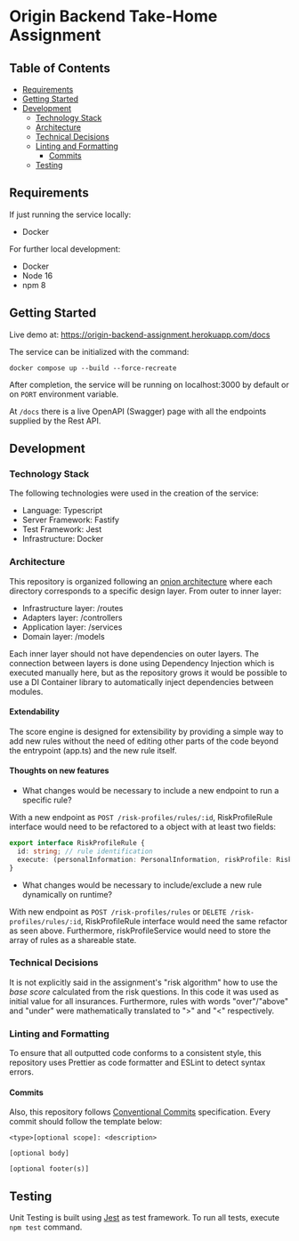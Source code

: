 # Origin Backend Take-Home Assignment

## Table of Contents

- [Requirements](#requirements)
- [Getting Started](#getting-started)
- [Development](#development)
  - [Technology Stack](#technology-stack)
  - [Architecture](#architecture)
  - [Technical Decisions](#technical-decisions)
  - [Linting and Formatting](#linting-and-formatting)
    - [Commits](#commits)
  - [Testing](#testing)

## Requirements

If just running the service locally:

- Docker

For further local development:

- Docker
- Node 16
- npm 8

## Getting Started

Live demo at: https://origin-backend-assignment.herokuapp.com/docs

The service can be initialized with the command:

```
docker compose up --build --force-recreate
```

After completion, the service will be running on localhost:3000 by default or on `PORT` environment variable.

At `/docs` there is a live OpenAPI (Swagger) page with all the endpoints supplied by the Rest API.

## Development

### Technology Stack

The following technologies were used in the creation of the service:

- Language: Typescript
- Server Framework: Fastify
- Test Framework: Jest
- Infrastructure: Docker

### Architecture

This repository is organized following an [onion architecture](https://blog.cleancoder.com/uncle-bob/2012/08/13/the-clean-architecture.html) where each directory corresponds to a specific design layer. From outer to inner layer:

- Infrastructure layer: /routes
- Adapters layer: /controllers
- Application layer: /services
- Domain layer: /models

Each inner layer should not have dependencies on outer layers. The connection between layers is done using Dependency Injection which is executed manually here, but as the repository grows it would be possible to use a DI Container library to automatically inject dependencies between modules.

#### Extendability

The score engine is designed for extensibility by providing a simple way to add new rules without the need of editing other parts of the code beyond the entrypoint (app.ts) and the new rule itself.

#### Thoughts on new features

- What changes would be necessary to include a new endpoint to run a specific rule?

With a new endpoint as `POST /risk-profiles/rules/:id`, RiskProfileRule interface would need to be refactored to a object with at least two fields:

```ts
export interface RiskProfileRule {
  id: string; // rule identification
  execute: (personalInformation: PersonalInformation, riskProfile: RiskProfile) => void;
}
```

- What changes would be necessary to include/exclude a new rule dynamically on runtime?

With new endpoint as `POST /risk-profiles/rules` or `DELETE /risk-profiles/rules/:id`, RiskProfileRule interface would need the same refactor as seen above. Furthermore, riskProfileService would need to store the array of rules as a shareable state.

### Technical Decisions

It is not explicitly said in the assignment's "risk algorithm" how to use the *base score* calculated from the risk questions. In this code it was used as initial value for all insurances. Furthermore, rules with words "over"/"above" and "under" were mathematically translated to ">" and "<" respectively.
### Linting and Formatting

To ensure that all outputted code conforms to a consistent style, this repository uses Prettier as code formatter and ESLint to detect syntax errors.

#### Commits

Also, this repository follows [Conventional Commits](https://www.conventionalcommits.org) specification. Every commit should follow the template below:

```
<type>[optional scope]: <description>

[optional body]

[optional footer(s)]
```

## Testing

Unit Testing is built using [Jest](https://jestjs.io/) as test framework. To run all tests, execute `npm test` command.